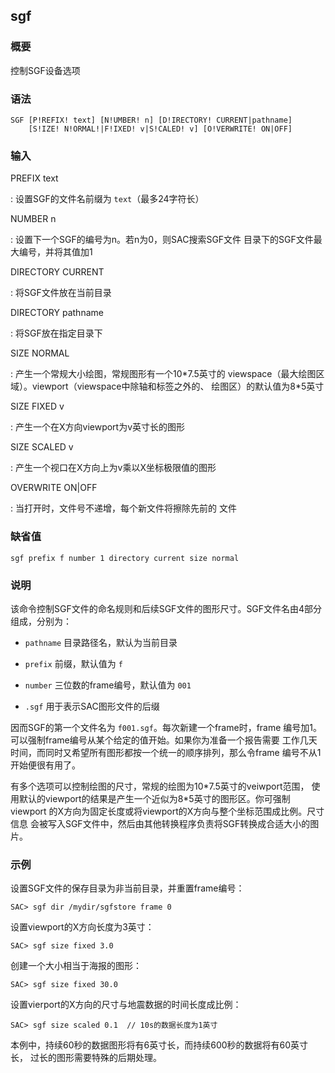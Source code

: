## sgf 

### 概要

控制SGF设备选项

### 语法

``` {.bash}
SGF [P!REFIX! text] [N!UMBER! n] [D!IRECTORY! CURRENT|pathname]
    [S!IZE! N!ORMAL!|F!IXED! v|S!CALED! v] [O!VERWRITE! ON|OFF]
```

### 输入

PREFIX text

:   设置SGF的文件名前缀为 `text`（最多24字符长）

NUMBER n

:   设置下一个SGF的编号为n。若n为0，则SAC搜索SGF文件
    目录下的SGF文件最大编号，并将其值加1

DIRECTORY CURRENT

:   将SGF文件放在当前目录

DIRECTORY pathname

:   将SGF放在指定目录下

SIZE NORMAL

:   产生一个常规大小绘图，常规图形有一个10\*7.5英寸的
    viewspace（最大绘图区域）。viewport（viewspace中除轴和标签之外的、
    绘图区）的默认值为8\*5英寸

SIZE FIXED v

:   产生一个在X方向viewport为v英寸长的图形

SIZE SCALED v

:   产生一个视口在X方向上为v乘以X坐标极限值的图形

OVERWRITE ON|OFF

:   当打开时，文件号不递增，每个新文件将擦除先前的 文件

### 缺省值

``` {.bash}
sgf prefix f number 1 directory current size normal
```

### 说明

该命令控制SGF文件的命名规则和后续SGF文件的图形尺寸。SGF文件名由4部分
组成，分别为：

-   `pathname` 目录路径名，默认为当前目录

-   `prefix` 前缀，默认值为 `f`

-   `number` 三位数的frame编号，默认值为 `001`

-   `.sgf` 用于表示SAC图形文件的后缀

因而SGF的第一个文件名为 `f001.sgf`。每次新建一个frame时，frame
编号加1。可以强制frame编号从某个给定的值开始。如果你为准备一个报告需要
工作几天时间，而同时又希望所有图形都按一个统一的顺序排列，那么令frame
编号不从1开始便很有用了。

有多个选项可以控制绘图的尺寸，常规的绘图为10\*7.5英寸的veiwport范围，
使用默认的viewport的结果是产生一个近似为8\*5英寸的图形区。你可强制viewport
的X方向为固定长度或将viewport的X方向与整个坐标范围成比例。尺寸信息
会被写入SGF文件中，然后由其他转换程序负责将SGF转换成合适大小的图片。

### 示例

设置SGF文件的保存目录为非当前目录，并重置frame编号：

``` {.bash}
SAC> sgf dir /mydir/sgfstore frame 0
```

设置viewport的X方向长度为3英寸：

``` {.bash}
SAC> sgf size fixed 3.0
```

创建一个大小相当于海报的图形：

``` {.bash}
SAC> sgf size fixed 30.0
```

设置vierport的X方向的尺寸与地震数据的时间长度成比例：

``` {.bash}
SAC> sgf size scaled 0.1  // 10s的数据长度为1英寸
```

本例中，持续60秒的数据图形将有6英寸长，而持续600秒的数据将有60英寸长，
过长的图形需要特殊的后期处理。
